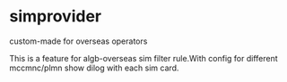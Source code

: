 # simprovider
custom-made for overseas operators

This is a feature for algb-overseas sim filter rule.With config for different mccmnc/plmn show dilog with each sim card.
